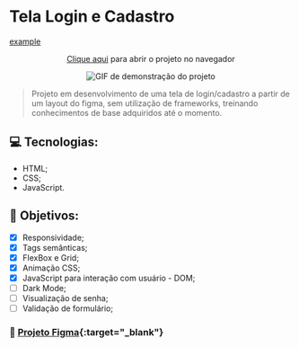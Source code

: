 #  Tela Login e Cadastro 

<a href="http://example.com/" target="_blank">example</a>

<div align="center">
<p><a href="https://falcaomm.github.io/tela-login-cadastro/" target="_blank">Clique aqui</a> para abrir o projeto no navegador<p/>
<img src="#" alt="GIF de demonstração do projeto">
</div>

> Projeto em desenvolvimento de uma tela de login/cadastro a partir de um layout do figma, sem utilização de frameworks, treinando conhecimentos de base adquiridos até o momento. 

## 💻 Tecnologias: 
* HTML;
* CSS;
* JavaScript.

## 📝 Objetivos:
- [x] Responsividade;
- [x] Tags semânticas;
- [x] FlexBox e Grid;
- [x] Animação CSS;
- [x] JavaScript para interação com usuário - DOM; 
- [ ] Dark Mode; 
- [ ] Visualização de senha; 
- [ ] Validação de formulário;

### 📌 [Projeto Figma](https://www.figma.com/file/2xaNVaPZKCylb4CYQCuJCH/login%2Fcadastro?node-id=0%3A1){:target="_blank"}
